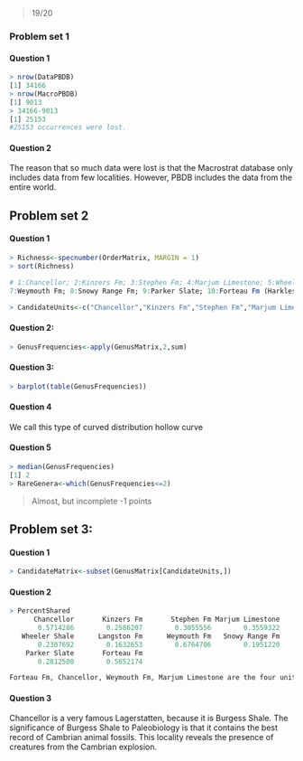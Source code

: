 > 19/20

### Problem set 1

#### Question 1

````R
> nrow(DataPBDB)
[1] 34166
> nrow(MacroPBDB)
[1] 9013
> 34166-9013
[1] 25153
#25153 occurrences were lost.
````

#### Question 2

The reason that so much data were lost is that the Macrostrat database only includes data from few localities. However, PBDB includes the data from the entire world.

## Problem set 2

#### Question 1

````R
> Richness<-specnumber(OrderMatrix, MARGIN = 1)
> sort(Richness)

# 1:Chancellor; 2:Kinzers Fm; 3:Stephen Fm; 4:Marjum Limestone; 5:Wheeler Shale; 6:Langston Fm;
7:Weymouth Fm; 8:Snowy Range Fm; 9:Parker Slate; 10:Forteau Fm (Harkless Fm)  

> CandidateUnits<-c("Chancellor","Kinzers Fm","Stephen Fm","Marjum Limestone","Wheeler Shale","Langston Fm","Weymouth Fm","Snowy Range Fm","Parker Slate","Forteau Fm")
````

#### Question 2:

````R
> GenusFrequencies<-apply(GenusMatrix,2,sum)
````

#### Question 3:

````R
> barplot(table(GenusFrequencies))
````

#### Question 4

We call this type of curved distribution hollow curve   

#### Question 5

````R
> median(GenusFrequencies)
[1] 2
> RareGenera<-which(GenusFrequencies<=2)
````

> Almost, but incomplete -1 points

## Problem set 3:

#### Question 1

````R
> CandidateMatrix<-subset(GenusMatrix[CandidateUnits,])
````

#### Question 2

````R
> PercentShared
      Chancellor       Kinzers Fm       Stephen Fm Marjum Limestone 
       0.5714286        0.2586207        0.3055556        0.3559322 
   Wheeler Shale      Langston Fm      Weymouth Fm   Snowy Range Fm 
       0.2307692        0.1632653        0.6764706        0.1951220 
    Parker Slate       Forteau Fm 
       0.2812500        0.5652174 

Forteau Fm, Chancellor, Weymouth Fm, Marjum Limestone are the four units that are most likely to qualify as Lagerstatten, because they have higher percentage of genera.
````

#### Question 3
Chancellor is a very famous Lagerstatten, because it is Burgess Shale. The significance of Burgess Shale to Paleobiology is that it contains the best record of Cambrian animal fossils. This locality reveals the presence of creatures from the Cambrian explosion.

